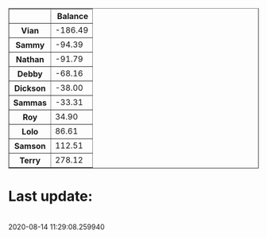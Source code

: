 <table border="1" class="dataframe">
  <thead>
    <tr style="text-align: right;">
      <th></th>
      <th>Balance</th>
    </tr>
  </thead>
  <tbody>
    <tr>
      <th>Vian</th>
      <td>-186.49</td>
    </tr>
    <tr>
      <th>Sammy</th>
      <td>-94.39</td>
    </tr>
    <tr>
      <th>Nathan</th>
      <td>-91.79</td>
    </tr>
    <tr>
      <th>Debby</th>
      <td>-68.16</td>
    </tr>
    <tr>
      <th>Dickson</th>
      <td>-38.00</td>
    </tr>
    <tr>
      <th>Sammas</th>
      <td>-33.31</td>
    </tr>
    <tr>
      <th>Roy</th>
      <td>34.90</td>
    </tr>
    <tr>
      <th>Lolo</th>
      <td>86.61</td>
    </tr>
    <tr>
      <th>Samson</th>
      <td>112.51</td>
    </tr>
    <tr>
      <th>Terry</th>
      <td>278.12</td>
    </tr>
  </tbody>
</table><H1>Last update:</h1><br>2020-08-14 11:29:08.259940